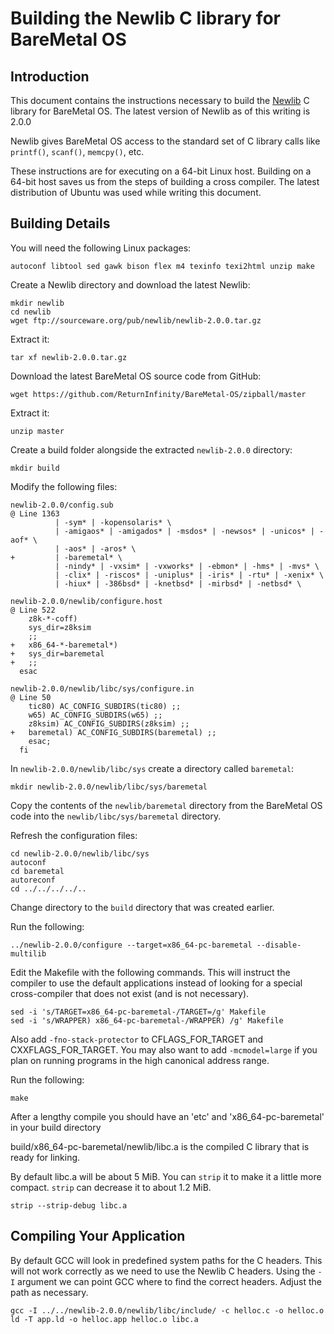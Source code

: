 Building the Newlib C library for BareMetal OS
==============================================

Introduction
------------

This document contains the instructions necessary to build the [Newlib](http://sourceware.org/newlib/) C library for BareMetal OS. The latest version of Newlib as of this writing is 2.0.0

Newlib gives BareMetal OS access to the standard set of C library calls like `printf()`, `scanf()`, `memcpy()`, etc.

These instructions are for executing on a 64-bit Linux host. Building on a 64-bit host saves us from the steps of building a cross compiler. The latest distribution of Ubuntu was used while writing this document.


Building Details
----------------

You will need the following Linux packages:

	autoconf libtool sed gawk bison flex m4 texinfo texi2html unzip make

Create a Newlib directory and download the latest Newlib:

	mkdir newlib
	cd newlib
	wget ftp://sourceware.org/pub/newlib/newlib-2.0.0.tar.gz

Extract it:

	tar xf newlib-2.0.0.tar.gz

Download the latest BareMetal OS source code from GitHub:

	wget https://github.com/ReturnInfinity/BareMetal-OS/zipball/master

Extract it:

	unzip master

Create a build folder alongside the extracted `newlib-2.0.0` directory:

	mkdir build

Modify the following files:

	newlib-2.0.0/config.sub
	@ Line 1363
	  	      | -sym* | -kopensolaris* \
	  	      | -amigaos* | -amigados* | -msdos* | -newsos* | -unicos* | -aof* \
	  	      | -aos* | -aros* \
	+ 	      | -baremetal* \
	  	      | -nindy* | -vxsim* | -vxworks* | -ebmon* | -hms* | -mvs* \
	  	      | -clix* | -riscos* | -uniplus* | -iris* | -rtu* | -xenix* \
	  	      | -hiux* | -386bsd* | -knetbsd* | -mirbsd* | -netbsd* \
	
	newlib-2.0.0/newlib/configure.host
	@ Line 522
	    z8k-*-coff)
	  	sys_dir=z8ksim
	  	;;
	+   x86_64-*-baremetal*)
	+ 	sys_dir=baremetal
	+ 	;;
	  esac
	
	newlib-2.0.0/newlib/libc/sys/configure.in
	@ Line 50
	  	tic80) AC_CONFIG_SUBDIRS(tic80) ;;
	  	w65) AC_CONFIG_SUBDIRS(w65) ;;
	  	z8ksim) AC_CONFIG_SUBDIRS(z8ksim) ;;
	+ 	baremetal) AC_CONFIG_SUBDIRS(baremetal) ;;
	    esac;
	  fi

In `newlib-2.0.0/newlib/libc/sys` create a directory called `baremetal`:

	mkdir newlib-2.0.0/newlib/libc/sys/baremetal

Copy the contents of the `newlib/baremetal` directory from the BareMetal OS code into the `newlib/libc/sys/baremetal` directory.

Refresh the configuration files:

	cd newlib-2.0.0/newlib/libc/sys
	autoconf
	cd baremetal
	autoreconf
	cd ../../../../..

Change directory to the `build` directory that was created earlier.

Run the following:

	../newlib-2.0.0/configure --target=x86_64-pc-baremetal --disable-multilib

Edit the Makefile with the following commands. This will instruct the compiler to use the default applications instead of looking for a special cross-compiler that does not exist (and is not necessary).

	sed -i 's/TARGET=x86_64-pc-baremetal-/TARGET=/g' Makefile
	sed -i 's/WRAPPER) x86_64-pc-baremetal-/WRAPPER) /g' Makefile

Also add `-fno-stack-protector` to CFLAGS_FOR_TARGET and CXXFLAGS_FOR_TARGET. You may also want to add `-mcmodel=large` if you plan on running programs in the high canonical address range.

Run the following:

	make

After a lengthy compile you should have an 'etc' and 'x86_64-pc-baremetal' in your build directory

build/x86_64-pc-baremetal/newlib/libc.a is the compiled C library that is ready for linking.

By default libc.a will be about 5 MiB. You can `strip` it to make it a little more compact. `strip` can decrease it to about 1.2 MiB.

	strip --strip-debug libc.a

Compiling Your Application
--------------------------

By default GCC will look in predefined system paths for the C headers. This will not work correctly as we need to use the Newlib C headers. Using the `-I` argument we can point GCC where to find the correct headers. Adjust the path as necessary.

	gcc -I ../../newlib-2.0.0/newlib/libc/include/ -c helloc.c -o helloc.o
	ld -T app.ld -o helloc.app helloc.o libc.a
